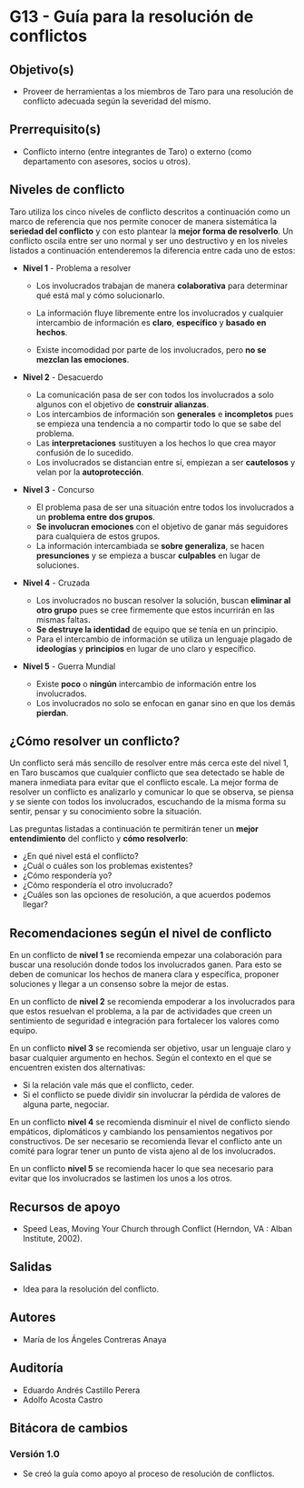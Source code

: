 # G13 - Guía para la resolución de conflictos

## Objetivo(s)

- Proveer de herramientas a los miembros de Taro para una resolución de conflicto adecuada según la severidad del mismo.

## Prerrequisito(s)

- Conflicto interno (entre integrantes de Taro) o externo (como departamento con asesores, socios u otros).

## Niveles de conflicto

Taro utiliza los cinco niveles de conflicto descritos a continuación como un marco de referencia que nos permite conocer de manera sistemática la **seriedad del conflicto** y con esto plantear la **mejor forma de resolverlo**. Un conflicto oscila entre ser uno normal y ser uno destructivo y en los niveles listados a continuación entenderemos la diferencia entre cada uno de estos:

- **Nivel 1** - Problema a resolver

  - Los involucrados trabajan de manera **colaborativa** para determinar qué está mal y cómo solucionarlo.

  - La información fluye libremente entre los involucrados y cualquier intercambio de información es **claro**, **específico** y **basado en hechos**.

  - Existe incomodidad por parte de los involucrados, pero **no se mezclan las emociones**.

- **Nivel 2** - Desacuerdo

  - La comunicación pasa de ser con todos los involucrados a solo algunos con el objetivo de **construir alianzas**.
  - Los intercambios de información son **generales** e **incompletos** pues se empieza una tendencia a no compartir todo lo que se sabe del problema.
  - Las **interpretaciones** sustituyen a los hechos lo que crea mayor confusión de lo sucedido.
  - Los involucrados se distancian entre sí, empiezan a ser **cautelosos** y velan por la **autoprotección**.

- **Nivel 3** - Concurso
  - El problema pasa de ser una situación entre todos los involucrados a un **problema entre dos grupos**.
  - **Se involucran emociones** con el objetivo de ganar más seguidores para cualquiera de estos grupos.
  - La información intercambiada se **sobre generaliza**, se hacen **presunciones** y se empieza a buscar **culpables** en lugar de soluciones.
- **Nivel 4** - Cruzada
  - Los involucrados no buscan resolver la solución, buscan **eliminar al otro grupo** pues se cree firmemente que estos incurrirán en las mismas faltas.
  - **Se destruye la identidad** de equipo que se tenía en un principio.
  - Para el intercambio de información se utiliza un lenguaje plagado de **ideologías** y **principios** en lugar de uno claro y específico.
- **Nivel 5** - Guerra Mundial
  - Existe **poco** o **ningún** intercambio de información entre los involucrados.
  - Los involucrados no solo se enfocan en ganar sino en que los demás **pierdan**.

## ¿Cómo resolver un conflicto?

Un conflicto será más sencillo de resolver entre más cerca este del nivel 1, en Taro buscamos que cualquier conflicto que sea detectado se hable de manera inmediata para evitar que el conflicto escale. La mejor forma de resolver un conflicto es analizarlo y comunicar lo que se observa, se piensa y se siente con todos los involucrados, escuchando de la misma forma su sentir, pensar y su conocimiento sobre la situación.

Las preguntas listadas a continuación te permitirán tener un **mejor entendimiento** del conflicto y **cómo resolverlo**:

- ¿En qué nivel está el conflicto?
- ¿Cuál o cuáles son los problemas existentes?
- ¿Cómo respondería yo?
- ¿Cómo respondería el otro involucrado?
- ¿Cuáles son las opciones de resolución, a que acuerdos podemos llegar?

## Recomendaciones según el nivel de conflicto

En un conflicto de **nivel 1** se recomienda empezar una colaboración para buscar una resolución donde todos los involucrados ganen. Para esto se deben de comunicar los hechos de manera clara y específica, proponer soluciones y llegar a un consenso sobre la mejor de estas.

En un conflicto de **nivel 2** se recomienda empoderar a los involucrados para que estos resuelvan el problema, a la par de actividades que creen un sentimiento de seguridad e integración para fortalecer los valores como equipo.

En un conflicto **nivel 3** se recomienda ser objetivo, usar un lenguaje claro y basar cualquier argumento en hechos. Según el contexto en el que se encuentren existen dos alternativas:

- Si la relación vale más que el conflicto, ceder.
- Si el conflicto se puede dividir sin involucrar la pérdida de valores de alguna parte, negociar.

En un conflicto **nivel 4** se recomienda disminuir el nivel de conflicto siendo empáticos, diplomáticos y cambiando los pensamientos negativos por constructivos. De ser necesario se recomienda llevar el conflicto ante un comité para lograr tener un punto de vista ajeno al de los involucrados.

En un conflicto **nivel 5** se recomienda hacer lo que sea necesario para evitar que los involucrados se lastimen los unos a los otros.

## Recursos de apoyo

- Speed Leas, Moving Your Church through Conflict (Herndon, VA : Alban Institute, 2002).

## Salidas

- Idea para la resolución del conflicto.

## Autores

- María de los Ángeles Contreras Anaya

## Auditoría

- Eduardo Andrés Castillo Perera
- Adolfo Acosta Castro

## Bitácora de cambios

### Versión 1.0

- Se creó la guía como apoyo al proceso de resolución de conflictos.
